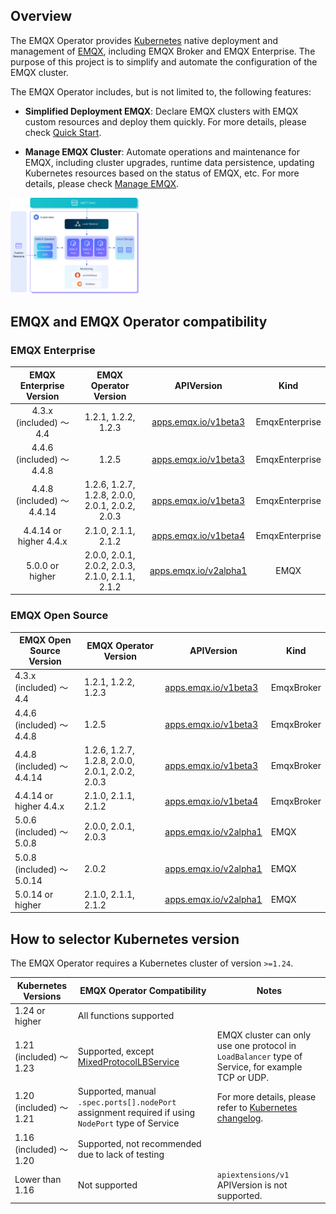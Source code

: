 ## Overview

The EMQX Operator provides [Kubernetes](https://kubernetes.io/) native deployment and management of [EMQX](https://www.emqx.io/), including EMQX Broker and EMQX Enterprise. The purpose of this project is to simplify and automate the configuration of the EMQX cluster.

The EMQX Operator includes, but is not limited to, the following features:

* **Simplified Deployment EMQX**: Declare EMQX clusters with EMQX custom resources and deploy them quickly. For more details, please check [Quick Start](./getting-started/getting-started.md).

* **Manage EMQX Cluster**: Automate operations and maintenance for EMQX, including cluster upgrades, runtime data persistence, updating Kubernetes resources based on the status of EMQX, etc. For more details, please check [Manage EMQX](./tasks/overview.md).

<img src="./introduction/assets/architecture.png" style="zoom:20%;" />

## EMQX and EMQX Operator compatibility

### EMQX Enterprise

|  EMQX Enterprise Version   |              EMQX Operator Version              |                          APIVersion                          |      Kind      |
| :------------------------: | :---------------------------------------------: | :----------------------------------------------------------: | :------------: |
|  4.3.x (included) ～ 4.4   |               1.2.1, 1.2.2, 1.2.3               | [apps.emqx.io/v1beta3](./reference/v1beta3-reference.md) | EmqxEnterprise |
| 4.4.6 (included) ～ 4.4.8  |                      1.2.5                      | [apps.emqx.io/v1beta3](./reference/v1beta3-reference.md) | EmqxEnterprise |
| 4.4.8 (included) ～ 4.4.14 | 1.2.6, 1.2.7, 1.2.8, 2.0.0, 2.0.1, 2.0.2, 2.0.3 | [apps.emqx.io/v1beta3](./reference/v1beta3-reference.md) | EmqxEnterprise |
|   4.4.14 or higher 4.4.x   |                  2.1.0, 2.1.1, 2.1.2                   | [apps.emqx.io/v1beta4](./reference/v1beta4-reference.md) | EmqxEnterprise |
|      5.0.0 or higher       |    2.0.0, 2.0.1, 2.0.2, 2.0.3, 2.1.0, 2.1.1, 2.1.2     | [apps.emqx.io/v2alpha1](./reference/v2alpha1-reference.md) |      EMQX      |

### EMQX Open Source

|      EMQX Open Source Version      |     EMQX Operator Version                            |     APIVersion    |    Kind    |
|------------------------|-------------------|-------------------|-------------------|
| 4.3.x (included) ～ 4.4 | 1.2.1, 1.2.2, 1.2.3                                 |  [apps.emqx.io/v1beta3](./reference/v1beta3-reference.md)          |  EmqxBroker  |
| 4.4.6 (included) ～ 4.4.8 | 1.2.5                                                 | [apps.emqx.io/v1beta3](./reference/v1beta3-reference.md)          | EmqxBroker |
| 4.4.8 (included) ～ 4.4.14 | 1.2.6, 1.2.7, 1.2.8, 2.0.0, 2.0.1, 2.0.2, 2.0.3   |  [apps.emqx.io/v1beta3](./reference/v1beta3-reference.md)          | EmqxBroker |
| 4.4.14 or higher 4.4.x | 2.1.0, 2.1.1, 2.1.2                                                 |  [apps.emqx.io/v1beta4](./reference/v1beta4-reference.md)          | EmqxBroker |
| 5.0.6 (included) ～ 5.0.8 | 2.0.0, 2.0.1, 2.0.3                                |  [apps.emqx.io/v2alpha1](./reference/v2alpha1-reference.md)         |  EMQX     |
| 5.0.8 (included) ～  5.0.14 | 2.0.2                                            |  [apps.emqx.io/v2alpha1](./reference/v2alpha1-reference.md)         |  EMQX     |
| 5.0.14 or higher | 2.1.0, 2.1.1, 2.1.2                                                | [apps.emqx.io/v2alpha1](./reference/v2alpha1-reference.md)         | EMQX     |

## How to selector Kubernetes version

The EMQX Operator requires a Kubernetes cluster of version `>=1.24`.

| Kubernetes Versions     | EMQX Operator Compatibility                                  | Notes                                                        |
| ----------------------- | ------------------------------------------------------------ | ------------------------------------------------------------ |
| 1.24 or higher          | All functions supported                                      |                                                              |
| 1.21 (included) ～ 1.23 | Supported, except [MixedProtocolLBService](https://kubernetes.io/docs/reference/command-line-tools-reference/feature-gates/) | EMQX cluster can only use one protocol in `LoadBalancer` type of Service, for example TCP or UDP. |
| 1.20 (included) ～ 1.21 | Supported, manual `.spec.ports[].nodePort` assignment required if using `NodePort` type of Service | For more details, please refer to [Kubernetes changelog](https://github.com/kubernetes/kubernetes/blob/master/CHANGELOG/CHANGELOG-1.20.md#bug-or-regression-4). |
| 1.16 (included) ～ 1.20 | Supported, not recommended due to lack of testing            |                                                              |
| Lower than 1.16         | Not supported                                                | `apiextensions/v1` APIVersion is not supported.               |
